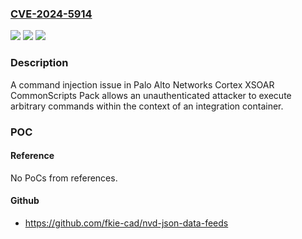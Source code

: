 ### [CVE-2024-5914](https://cve.mitre.org/cgi-bin/cvename.cgi?name=CVE-2024-5914)
![](https://img.shields.io/static/v1?label=Product&message=Cortex%20XSOAR%20CommonScripts&color=blue)
![](https://img.shields.io/static/v1?label=Version&message=n%2Fa&color=blue)
![](https://img.shields.io/static/v1?label=Vulnerability&message=CWE-77%20Improper%20Neutralization%20of%20Special%20Elements%20used%20in%20a%20Command%20('Command%20Injection')&color=brighgreen)

### Description

A command injection issue in Palo Alto Networks Cortex XSOAR CommonScripts Pack allows an unauthenticated attacker to execute arbitrary commands within the context of an integration container.

### POC

#### Reference
No PoCs from references.

#### Github
- https://github.com/fkie-cad/nvd-json-data-feeds

